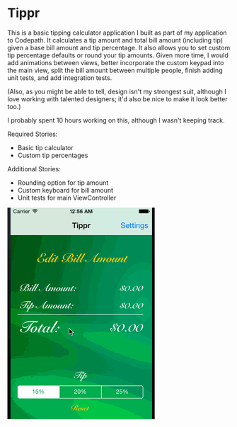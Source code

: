 # Tippr

This is a basic tipping calculator application I built as part of my application to Codepath.  It calculates a tip amount and total bill amount (including tip) given a base bill amount and tip percentage.  It also allows you to set custom tip percentage defaults or round your tip amounts.  Given more time, I would add animations between views, better incorporate the custom keypad into the main view, split the bill amount between multiple people, finish adding unit tests, and add integration tests.

(Also, as you might be able to tell, design isn't my strongest suit, although I love working with talented designers; it'd also be nice to make it look better too.)

I probably spent 10 hours working on this, although I wasn't keeping track.

Required Stories:

* Basic tip calculator
* Custom tip percentages

Additional Stories:

* Rounding option for tip amount
* Custom keyboard for bill amount
* Unit tests for main ViewController

![walkthrough](https://raw.githubusercontent.com/shubik22/tipcalculator/master/tippr.gif)
